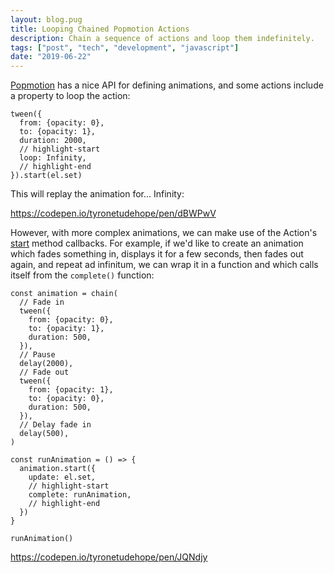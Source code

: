```yaml
---
layout: blog.pug
title: Looping Chained Popmotion Actions
description: Chain a sequence of actions and loop them indefinitely.
tags: ["post", "tech", "development", "javascript"]
date: "2019-06-22"
---
```


[Popmotion](https://popmotion.io/) has a nice API for defining animations, and some actions include a property to loop the action:

```javascript:title=Loop forever
tween({
  from: {opacity: 0},
  to: {opacity: 1},
  duration: 2000,
  // highlight-start
  loop: Infinity,
  // highlight-end
}).start(el.set)
```

This will replay the animation for… Infinity:

https://codepen.io/tyronetudehope/pen/dBWPwV

However, with more complex animations, we can make use of the Action's [start](https://popmotion.io/api/action/#action-methods-start) method callbacks. For example, if we'd like to create an animation which fades something in, displays it for a few seconds, then fades out again, and repeat ad infinitum, we can wrap it in a function and which calls itself from the `complete()` function:

```javascript:title=Loop chained actions forever
const animation = chain(
  // Fade in
  tween({
    from: {opacity: 0},
    to: {opacity: 1},
    duration: 500,
  }),
  // Pause
  delay(2000),
  // Fade out
  tween({
    from: {opacity: 1},
    to: {opacity: 0},
    duration: 500,
  }),
  // Delay fade in
  delay(500),
)

const runAnimation = () => {
  animation.start({
    update: el.set,
    // highlight-start
    complete: runAnimation,
    // highlight-end
  })
}

runAnimation()
```

https://codepen.io/tyronetudehope/pen/JQNdjy
